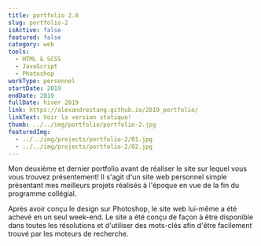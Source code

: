 ```yaml
---
title: portfolio 2.0
slug: portfolio-2
isActive: false
featured: false
category: web
tools:
  - HTML & SCSS
  - JavaScript
  - Photoshop
workType: personnel
startDate: 2019
endDate: 2019
fullDate: hiver 2019
link: https://alexandrestang.github.io/2019_portfolio/
linkText: Voir la version statique!
thumb: ../../img/portfolio/portfolio-2.jpg
featuredImg:
  - ../../img/projects/portfolio-2/01.jpg
  - ../../img/projects/portfolio-2/02.jpg
---
```


Mon deuxième et dernier portfolio avant de réaliser le site sur lequel vous vous trouvez présentement! Il s'agit d'un
site web personnel simple présentant mes meilleurs projets réalisés à l'époque en vue de la fin du programme collégial.

Après avoir conçu le design sur Photoshop, le site web lui-même a été achevé en un seul week-end. Le site a été conçu de
façon à être disponible dans toutes les résolutions et d'utiliser des mots-clés afin d'être facilement trouvé par les
moteurs de recherche.